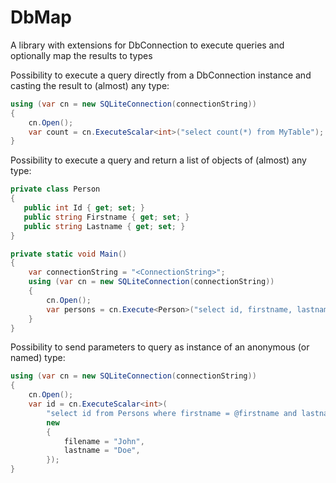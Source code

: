 # DbMap

A library with extensions for DbConnection to execute queries and optionally map the results to types

Possibility to execute a query directly from a DbConnection instance and casting the result to (almost) any type:
```C#
using (var cn = new SQLiteConnection(connectionString))
{
    cn.Open();
    var count = cn.ExecuteScalar<int>("select count(*) from MyTable");
}
```

Possibility to execute a query and return a list of objects of (almost) any type:
```C#
private class Person
{
   public int Id { get; set; }
   public string Firstname { get; set; }
   public string Lastname { get; set; }
}

private static void Main()
{
    var connectionString = "<ConnectionString>";
    using (var cn = new SQLiteConnection(connectionString))
    {
        cn.Open();
        var persons = cn.Execute<Person>("select id, firstname, lastname from Persons");
    }   
}
```

Possibility to send parameters to query as instance of an anonymous (or named) type:
```C#
using (var cn = new SQLiteConnection(connectionString))
{
    cn.Open();
    var id = cn.ExecuteScalar<int>(
        "select id from Persons where firstname = @firstname and lastname = @lastname",
        new
        {
            filename = "John",
            lastname = "Doe",
        });
}
```
